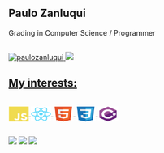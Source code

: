## Paulo Zanluqui
Grading in Computer Science / Programmer
 <div>
  <a href="https://github.com/paulozanluqui" target="_blank">
</div>
 
<!--<p align="left"> <img src="https://komarev.com/ghpvc/?username=paulozanluqui" alt="paulozanluqui" /> </p>-->
 
 ##
 
 <img width="59%" src="https://github-readme-stats.vercel.app/api?username=paulozanluqui&count_private=true&include_all_commits=true&theme=chartreuse-dark&hide=contribs,prs" alt="paulozanluqui"/> 
<img width="38%" src="https://github-readme-stats.vercel.app/api/top-langs/?username=paulozanluqui&layout=compact&theme=chartreuse-dark&langs_count=6"/>
 
 ## My interests:
<div style="display: inline_block"><br>
  <img align="center" alt="Paulo-Js" height="30" width="40" src="https://raw.githubusercontent.com/devicons/devicon/master/icons/javascript/javascript-plain.svg">
  <img align="center" alt="Paulo-React" height="30" width="40" src="https://raw.githubusercontent.com/devicons/devicon/master/icons/react/react-original.svg">
  <img align="center" alt="Paulo-HTML" height="30" width="40" src="https://raw.githubusercontent.com/devicons/devicon/master/icons/html5/html5-original.svg">
  <img align="center" alt="Paulo-CSS" height="30" width="40" src="https://raw.githubusercontent.com/devicons/devicon/master/icons/css3/css3-original.svg">
  <img align="center" alt="Paulo-Csharp" height="30" width="40" src="https://raw.githubusercontent.com/devicons/devicon/master/icons/csharp/csharp-original.svg">
</div>
 
  ##
  
  <div>
  <a href = "mailto: paulozanluqui13@gmail.com"><img src="https://img.shields.io/badge/-Gmail-%23EA4335?style=for-the-badge&logo=gmail&logoColor=white" target="_blank"></a>
  <a href = "https://www.linkedin.com/in/paulo-zanluqui" target="_blank"><img src="https://img.shields.io/badge/-LinkedIn-%230077B5?style=for-the-badge&logo=linkedin&logoColor=white" target="_blank"></a>
  <a href="https://instagram.com/paulozanluqui" target="_blank"><img src="https://img.shields.io/badge/-Instagram-%23E4405F?style=for-the-badge&logo=instagram&logoColor=white" target="_blank"></a>
</div>
